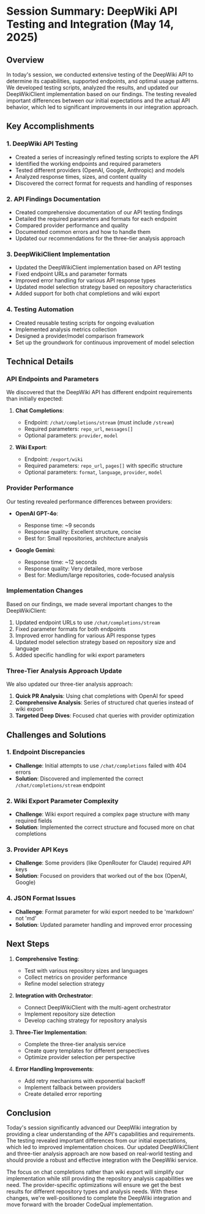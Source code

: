 # Session Summary: DeepWiki API Testing and Integration (May 14, 2025)

## Overview

In today's session, we conducted extensive testing of the DeepWiki API to determine its capabilities, supported endpoints, and optimal usage patterns. We developed testing scripts, analyzed the results, and updated our DeepWikiClient implementation based on our findings. The testing revealed important differences between our initial expectations and the actual API behavior, which led to significant improvements in our integration approach.

## Key Accomplishments

### 1. DeepWiki API Testing

- Created a series of increasingly refined testing scripts to explore the API
- Identified the working endpoints and required parameters
- Tested different providers (OpenAI, Google, Anthropic) and models
- Analyzed response times, sizes, and content quality
- Discovered the correct format for requests and handling of responses

### 2. API Findings Documentation

- Created comprehensive documentation of our API testing findings
- Detailed the required parameters and formats for each endpoint
- Compared provider performance and quality
- Documented common errors and how to handle them
- Updated our recommendations for the three-tier analysis approach

### 3. DeepWikiClient Implementation

- Updated the DeepWikiClient implementation based on API testing
- Fixed endpoint URLs and parameter formats
- Improved error handling for various API response types
- Updated model selection strategy based on repository characteristics
- Added support for both chat completions and wiki export

### 4. Testing Automation

- Created reusable testing scripts for ongoing evaluation
- Implemented analysis metrics collection
- Designed a provider/model comparison framework
- Set up the groundwork for continuous improvement of model selection

## Technical Details

### API Endpoints and Parameters

We discovered that the DeepWiki API has different endpoint requirements than initially expected:

1. **Chat Completions**:
   - Endpoint: `/chat/completions/stream` (must include `/stream`)
   - Required parameters: `repo_url`, `messages[]`
   - Optional parameters: `provider`, `model`

2. **Wiki Export**:
   - Endpoint: `/export/wiki`
   - Required parameters: `repo_url`, `pages[]` with specific structure
   - Optional parameters: `format`, `language`, `provider`, `model`

### Provider Performance

Our testing revealed performance differences between providers:

- **OpenAI GPT-4o**:
  - Response time: ~9 seconds
  - Response quality: Excellent structure, concise
  - Best for: Small repositories, architecture analysis

- **Google Gemini**:
  - Response time: ~12 seconds
  - Response quality: Very detailed, more verbose
  - Best for: Medium/large repositories, code-focused analysis

### Implementation Changes

Based on our findings, we made several important changes to the DeepWikiClient:

1. Updated endpoint URLs to use `/chat/completions/stream`
2. Fixed parameter formats for both endpoints
3. Improved error handling for various API response types
4. Updated model selection strategy based on repository size and language
5. Added specific handling for wiki export parameters

### Three-Tier Analysis Approach Update

We also updated our three-tier analysis approach:

1. **Quick PR Analysis**: Using chat completions with OpenAI for speed
2. **Comprehensive Analysis**: Series of structured chat queries instead of wiki export
3. **Targeted Deep Dives**: Focused chat queries with provider optimization

## Challenges and Solutions

### 1. Endpoint Discrepancies

- **Challenge**: Initial attempts to use `/chat/completions` failed with 404 errors
- **Solution**: Discovered and implemented the correct `/chat/completions/stream` endpoint

### 2. Wiki Export Parameter Complexity

- **Challenge**: Wiki export required a complex page structure with many required fields
- **Solution**: Implemented the correct structure and focused more on chat completions

### 3. Provider API Keys

- **Challenge**: Some providers (like OpenRouter for Claude) required API keys
- **Solution**: Focused on providers that worked out of the box (OpenAI, Google)

### 4. JSON Format Issues

- **Challenge**: Format parameter for wiki export needed to be 'markdown' not 'md'
- **Solution**: Updated parameter handling and improved error processing

## Next Steps

1. **Comprehensive Testing**:
   - Test with various repository sizes and languages
   - Collect metrics on provider performance
   - Refine model selection strategy

2. **Integration with Orchestrator**:
   - Connect DeepWikiClient with the multi-agent orchestrator
   - Implement repository size detection
   - Develop caching strategy for repository analysis

3. **Three-Tier Implementation**:
   - Complete the three-tier analysis service
   - Create query templates for different perspectives
   - Optimize provider selection per perspective

4. **Error Handling Improvements**:
   - Add retry mechanisms with exponential backoff
   - Implement fallback between providers
   - Create detailed error reporting

## Conclusion

Today's session significantly advanced our DeepWiki integration by providing a clear understanding of the API's capabilities and requirements. The testing revealed important differences from our initial expectations, which led to improved implementation choices. Our updated DeepWikiClient and three-tier analysis approach are now based on real-world testing and should provide a robust and effective integration with the DeepWiki service.

The focus on chat completions rather than wiki export will simplify our implementation while still providing the repository analysis capabilities we need. The provider-specific optimizations will ensure we get the best results for different repository types and analysis needs. With these changes, we're well-positioned to complete the DeepWiki integration and move forward with the broader CodeQual implementation.
